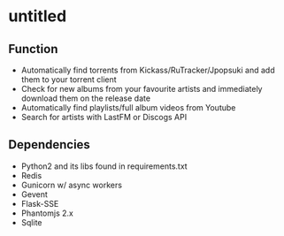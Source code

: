 # untitled

## Function
* Automatically find torrents from Kickass/RuTracker/Jpopsuki and add them to your torrent client
* Check for new albums from your favourite artists and immediately download them on the release date
* Automatically find playlists/full album videos from Youtube
* Search for artists with LastFM or Discogs API

## Dependencies
* Python2 and its libs found in requirements.txt
* Redis
* Gunicorn w/ async workers
* Gevent
* Flask-SSE
* Phantomjs 2.x
* Sqlite